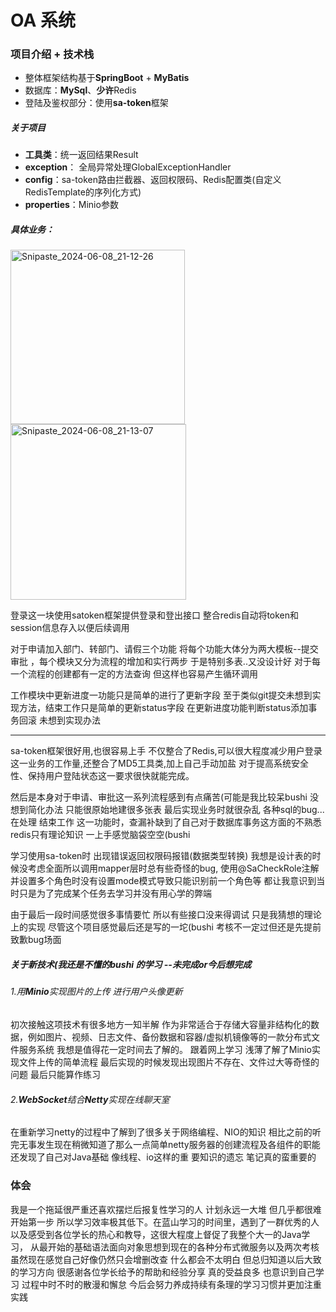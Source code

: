 # OA 系统

### 项目介绍 + 技术栈
* ​整体框架结构基于**SpringBoot**  +  **MyBatis**
* ​数据库：**MySql**、**少许**Redis
* ​登陆及鉴权部分：使用**sa-token**框架                                                 

##### 关于项目
* **工具类**：统一返回结果Result
* **exception**： 全局异常处理GlobalExceptionHandler
* **config**：sa-token路由拦截器、返回权限码、Redis配置类(自定义RedisTemplate的序列化方式)
* **properties**：Minio参数

##### 具体业务：

<img width="279" alt="Snipaste_2024-06-08_21-12-26" src="https://github.com/zxyii/OA-Demo/assets/148053132/fde9f8e3-ea39-468c-8cf7-ce8890cc1a7e">

<img width="281" alt="Snipaste_2024-06-08_21-13-07" src="https://github.com/zxyii/OA-Demo/assets/148053132/2e4752b8-084b-4bce-8970-40230bb2a037">


登录这一块使用satoken框架提供登录和登出接口 整合redis自动将token和session信息存入以便后续调用

对于申请加入部门、转部门、请假三个功能 将每个功能大体分为两大模板--提交 审批 ，每个模块又分为流程的增加和实行两步 于是特别多表..又没设计好 
对于每一个流程的创建都有一定的方法查询 但这样也容易产生循环调用 

工作模块中更新进度一功能只是简单的进行了更新字段 至于类似git提交未想到实现方法，结束工作只是简单的更新status字段 在更新进度功能判断status添加事务回滚 未想到实现办法

-----
sa-token框架很好用,也很容易上手 不仅整合了Redis,可以很大程度减少用户登录这一业务的工作量,还整合了MD5工具类,加上自己手动加盐 对于提高系统安全性、保持用户登陆状态这一要求很快就能完成。  

然后是本身对于申请、审批这一系列流程感到有点痛苦(可能是我比较呆bushi 没想到简化办法 只能很原始地建很多张表 最后实现业务时就很杂乱 各种sql的bug...    
在处理 结束工作 这一功能时，查漏补缺到了自己对于数据库事务这方面的不熟悉  redis只有理论知识 一上手感觉脑袋空空(bushi

学习使用sa-token时 出现错误返回权限码报错(数据类型转换) 我想是设计表的时候没考虑全面所以调用mapper层时总有些奇怪的bug, 使用@SaCheckRole注解
并设置多个角色时没有设置mode模式导致只能识别前一个角色等 都让我意识到当时只是为了完成某个任务去学习并没有用心学的弊端 

由于最后一段时间感觉很多事情要忙 所以有些接口没来得调试 只是我猜想的理论上的实现 尽管这个项目感觉最后还是写的一坨(bushi  考核不一定过但还是先提前致歉bug场面  
##### 关于新技术(我还是不懂的bushi 的学习 --未完成or今后想完成
###### 1.用**Minio**实现图片的上传 进行用户头像更新 
初次接触这项技术有很多地方一知半解 作为非常适合于存储大容量非结构化的数据，例如图片、视频、日志文件、备份数据和容器/虚拟机镜像等的一款分布式文件服务系统 我想是值得花一定时间去了解的。
跟着网上学习 浅薄了解了Minio实现文件上传的简单流程 最后实现的时候发现出现图片不存在、文件过大等奇怪的问题 最后只能算作练习
###### 2.**WebSocket**结合**Netty**实现在线聊天室 
在重新学习netty的过程中了解到了很多关于网络编程、NIO的知识 相比之前的听完无事发生现在稍微知道了那么一点简单netty服务器的创建流程及各组件的职能 还发现了自己对Java基础 像线程、io这样的重
要知识的遗忘 笔记真的蛮重要的

### 体会
我是一个拖延很严重还喜欢摆烂后报复性学习的人 计划永远一大堆 但几乎都很难开始第一步 所以学习效率极其低下。在蓝山学习的时间里，遇到了一群优秀的人以及感受到各位学长的热心和教导，这很大程度上督促了我整个大一的Java学习，
从最开始的基础语法面向对象思想到现在的各种分布式微服务以及两次考核 虽然现在感觉自己好像仍然只会增删改查 什么都会不太明白 但总归知道以后大致的学习方向 很感谢各位学长给予的帮助和经验分享 真的受益良多 也意识到自己学习
过程中时不时的散漫和懈怠 今后会努力养成持续有条理的学习习惯并更加注重实践
